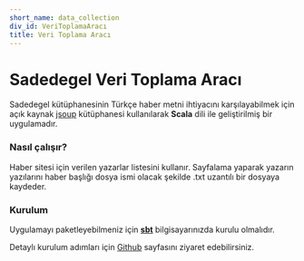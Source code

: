 ```yaml
---
short_name: data_collection
div_id: VeriToplamaAracı
title: Veri Toplama Aracı
---
```


# **Sadedegel** Veri Toplama Aracı

Sadedegel kütüphanesinin Türkçe haber metni ihtiyacını karşılayabilmek için açık kaynak [jsoup](https://jsoup.org/) kütüphanesi kullanılarak **Scala** dili ile geliştirilmiş bir uygulamadır.

### **Nasıl çalışır?**

Haber sitesi için verilen yazarlar listesini kullanır. Sayfalama yaparak yazarın yazılarını haber başlığı dosya ismi olacak şekilde .txt uzantılı bir dosyaya kaydeder.

### **Kurulum**

Uygulamayı paketleyebilmeniz için [**sbt**](https://www.scala-sbt.org/1.x/docs/Setup.html) bilgisayarınızda kurulu olmalıdır.

Detaylı kurulum adımları için [Github](https://github.com/GlobalMaksimum/sadedegel-scraper) sayfasını ziyaret edebilirsiniz.
